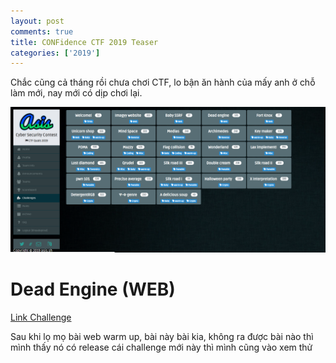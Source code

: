 ```yaml
---
layout: post
comments: true
title: CONFidence CTF 2019 Teaser
categories: ['2019']
---
```

Chắc cũng cả tháng rồi chưa chơi CTF, lo bận ăn hành của mấy anh ở chỗ làm mới, nay mới có dịp chơi lại. 


![alt text](https://raw.githubusercontent.com/matuhn/matuhn.github.io/master/_posts/Screenshot_2.png "ASIS CTF Quals 2019")

# Dead Engine (WEB)
[Link Challenge](http://192.241.183.207/)

Sau khi lọ mọ bài web warm up, bài này bài kia, không ra được bài nào thì mình thấy nó có release cái challenge mới này thì mình cũng vào xem thử 


